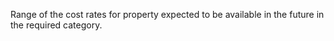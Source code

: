 Range of the cost rates for property expected to be available in the future in the required category.